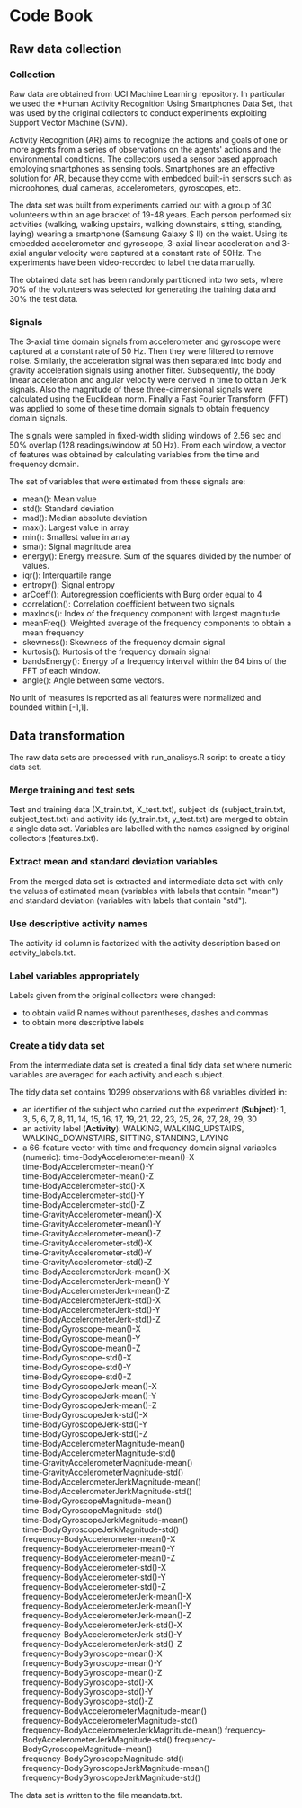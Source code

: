 Code Book
========

Raw data collection
-------------------

### Collection

Raw data are obtained from UCI Machine Learning repository. In particular we used
the *Human Activity Recognition Using Smartphones Data Set,
that was used by the original collectors to conduct experiments exploiting
Support Vector Machine (SVM).

Activity Recognition (AR) aims to recognize the actions and goals of one or more agents
from a series of observations on the agents' actions and the environmental conditions. 
The collectors used a sensor based approach employing smartphones as sensing tools. 
Smartphones are an effective solution for AR, because they come with embedded built-in 
sensors such as microphones, dual cameras, accelerometers, gyroscopes, etc.

The data set was built from experiments carried out with a group of 30 volunteers
within an age bracket of 19-48 years. Each person performed six activities
(walking, walking upstairs, walking downstairs, sitting, standing, laying)
wearing a smartphone (Samsung Galaxy S II) on the waist. Using its embedded
accelerometer and gyroscope, 3-axial linear acceleration and 3-axial angular velocity
were captured at a constant rate of 50Hz. The experiments have been video-recorded
to label the data manually.

The obtained data set has been randomly partitioned into two sets, where 70% of
the volunteers was selected for generating the training data and 30% the test data.

### Signals

The 3-axial time domain signals from accelerometer and gyroscope were captured 
at a constant rate of 50 Hz. Then they were filtered to remove noise.
Similarly, the acceleration signal was then separated into body and gravity
acceleration signals using another filter.
Subsequently, the body linear acceleration and angular velocity were derived in time
to obtain Jerk signals. Also the magnitude of these three-dimensional signals were 
calculated using the Euclidean norm.
Finally a Fast Fourier Transform (FFT) was applied to some of these
time domain signals to obtain frequency domain signals.

The signals were sampled in fixed-width sliding windows of 2.56 sec and 50% 
overlap (128 readings/window at 50 Hz).
From each window, a vector of features was obtained by calculating variables
from the time and frequency domain.

The set of variables that were estimated from these signals are: 

*  mean(): Mean value
*  std(): Standard deviation
*  mad(): Median absolute deviation 
*  max(): Largest value in array
*  min(): Smallest value in array
*  sma(): Signal magnitude area
*  energy(): Energy measure. Sum of the squares divided by the number of values. 
*  iqr(): Interquartile range 
*  entropy(): Signal entropy
*  arCoeff(): Autoregression coefficients with Burg order equal to 4
*  correlation(): Correlation coefficient between two signals
*  maxInds(): Index of the frequency component with largest magnitude
*  meanFreq(): Weighted average of the frequency components to obtain a mean frequency
*  skewness(): Skewness of the frequency domain signal 
*  kurtosis(): Kurtosis of the frequency domain signal 
*  bandsEnergy(): Energy of a frequency interval within the 64 bins of the FFT
   of each window.
*  angle(): Angle between some vectors.

No unit of measures is reported as all features were normalized and bounded
within [-1,1].

Data transformation
-------------------

The raw data sets are processed with run_analisys.R script to create a tidy data
set.

### Merge training and test sets

Test and training data (X_train.txt, X_test.txt), subject ids (subject_train.txt,
subject_test.txt) and activity ids (y_train.txt, y_test.txt) are merged to obtain
a single data set. Variables are labelled with the names assigned by original
collectors (features.txt).

### Extract mean and standard deviation variables

From the merged data set is extracted and intermediate data set with only the
values of estimated mean (variables with labels that contain "mean") and standard
deviation (variables with labels that contain "std").

### Use descriptive activity names

The activity id column is factorized with the activity description based on activity_labels.txt.

### Label variables appropriately

Labels given from the original collectors were changed:
* to obtain valid R names without parentheses, dashes and commas
* to obtain more descriptive labels

### Create a tidy data set

From the intermediate data set is created a final tidy data set where numeric
variables are averaged for each activity and each subject.

The tidy data set contains 10299 observations with 68 variables divided in:

*  an identifier of the subject who carried out the experiment (__Subject__):
   1, 3, 5, 6, 7, 8, 11, 14, 15, 16, 17, 19, 21, 22, 23, 25, 26, 27, 28, 29, 30
*  an activity label (__Activity__): WALKING, WALKING_UPSTAIRS, WALKING_DOWNSTAIRS, SITTING, STANDING, LAYING
*  a 66-feature vector with time and frequency domain signal variables (numeric):
			time-BodyAccelerometer-mean()-X                
			time-BodyAccelerometer-mean()-Y                
			time-BodyAccelerometer-mean()-Z                
			time-BodyAccelerometer-std()-X                 
			time-BodyAccelerometer-std()-Y                 
			time-BodyAccelerometer-std()-Z                 
			time-GravityAccelerometer-mean()-X             
			time-GravityAccelerometer-mean()-Y             
			time-GravityAccelerometer-mean()-Z             
			time-GravityAccelerometer-std()-X              
			time-GravityAccelerometer-std()-Y              
			time-GravityAccelerometer-std()-Z              
			time-BodyAccelerometerJerk-mean()-X            
			time-BodyAccelerometerJerk-mean()-Y            
			time-BodyAccelerometerJerk-mean()-Z            
			time-BodyAccelerometerJerk-std()-X             
			time-BodyAccelerometerJerk-std()-Y             
			time-BodyAccelerometerJerk-std()-Z             
			time-BodyGyroscope-mean()-X                    
			time-BodyGyroscope-mean()-Y                    
			time-BodyGyroscope-mean()-Z                    
			time-BodyGyroscope-std()-X                     
			time-BodyGyroscope-std()-Y                     
			time-BodyGyroscope-std()-Z                     
			time-BodyGyroscopeJerk-mean()-X                
			time-BodyGyroscopeJerk-mean()-Y                
			time-BodyGyroscopeJerk-mean()-Z                
			time-BodyGyroscopeJerk-std()-X                 
			time-BodyGyroscopeJerk-std()-Y                 
			time-BodyGyroscopeJerk-std()-Z                 
			time-BodyAccelerometerMagnitude-mean()         
			time-BodyAccelerometerMagnitude-std()          
			time-GravityAccelerometerMagnitude-mean()      
			time-GravityAccelerometerMagnitude-std()       
			time-BodyAccelerometerJerkMagnitude-mean()     
			time-BodyAccelerometerJerkMagnitude-std()      
			time-BodyGyroscopeMagnitude-mean()             
			time-BodyGyroscopeMagnitude-std()              
			time-BodyGyroscopeJerkMagnitude-mean()         
			time-BodyGyroscopeJerkMagnitude-std()          
			frequency-BodyAccelerometer-mean()-X           
			frequency-BodyAccelerometer-mean()-Y           
			frequency-BodyAccelerometer-mean()-Z           
			frequency-BodyAccelerometer-std()-X            
			frequency-BodyAccelerometer-std()-Y            
			frequency-BodyAccelerometer-std()-Z            
			frequency-BodyAccelerometerJerk-mean()-X       
			frequency-BodyAccelerometerJerk-mean()-Y       
			frequency-BodyAccelerometerJerk-mean()-Z       
			frequency-BodyAccelerometerJerk-std()-X        
			frequency-BodyAccelerometerJerk-std()-Y        
			frequency-BodyAccelerometerJerk-std()-Z        
			frequency-BodyGyroscope-mean()-X               
			frequency-BodyGyroscope-mean()-Y               
			frequency-BodyGyroscope-mean()-Z               
			frequency-BodyGyroscope-std()-X                
			frequency-BodyGyroscope-std()-Y                
			frequency-BodyGyroscope-std()-Z                
			frequency-BodyAccelerometerMagnitude-mean()    
			frequency-BodyAccelerometerMagnitude-std()     
			frequency-BodyAccelerometerJerkMagnitude-mean()
			frequency-BodyAccelerometerJerkMagnitude-std() 
			frequency-BodyGyroscopeMagnitude-mean()        
			frequency-BodyGyroscopeMagnitude-std()         
			frequency-BodyGyroscopeJerkMagnitude-mean()    
			frequency-BodyGyroscopeJerkMagnitude-std()       

The data set is written to the file meandata.txt.
